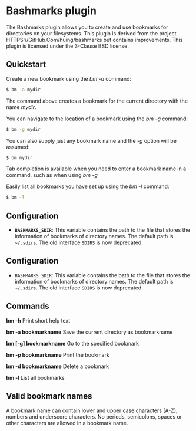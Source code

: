 # Bashmarks plugin

The Bashmarks plugin allows you to create and use bookmarks for directories on
your filesystems. This plugin is derived from the project
HTTPS://GitHub.Com/huing/bashmarks but contains improvements. This plugin is
licensed under the 3-Clause BSD license.

## Quickstart

Create a new bookmark using the _bm -a_ command:

```bash
$ bm -a mydir
```

The command above creates a bookmark for the current directory with the name
_mydir_.

You can navigate to the location of a bookmark using the _bm -g_ command:

```bash
$ bm -g mydir
```

You can also supply just any bookmark name and the _-g_ option will be assumed:

```bash
$ bm mydir
```

Tab completion is available when you need to enter a bookmark name in a command,
such as when using _bm -g_

Easily list all bookmarks you have set up using the _bm -l_ command:

```bash
$ bm -l
```

## Configuration

-   **`BASHMARKS_SDIR`**: This variable contains the path to the file that
    stores the information of bookmarks of directory names. The default path is
    `~/.sdirs`. The old interface `SDIRS` is now deprecated.

## Configuration

-   `BASHMARKS_SDIR`: This variable contains the path to the file that stores
    the information of bookmarks of directory names. The default path is
    `~/.sdirs`. The old interface `SDIRS` is now deprecated.

## Commands

**bm -h** Print short help text

**bm -a bookmarkname** Save the current directory as bookmarkname

**bm [-g] bookmarkname** Go to the specified bookmark

**bm -p bookmarkname** Print the bookmark

**bm -d bookmarkname** Delete a bookmark

**bm -l** List all bookmarks

## Valid bookmark names

A bookmark name can contain lower and upper case characters (A-Z), numbers and
underscore characters. No periods, semicolons, spaces or other characters are
allowed in a bookmark name.
